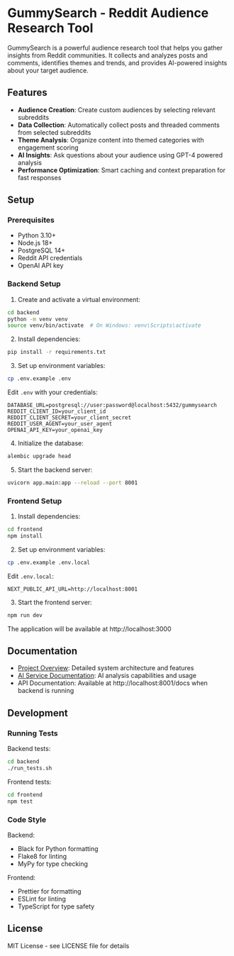 # GummySearch - Reddit Audience Research Tool

GummySearch is a powerful audience research tool that helps you gather insights from Reddit communities. It collects and analyzes posts and comments, identifies themes and trends, and provides AI-powered insights about your target audience.

## Features

- **Audience Creation**: Create custom audiences by selecting relevant subreddits
- **Data Collection**: Automatically collect posts and threaded comments from selected subreddits
- **Theme Analysis**: Organize content into themed categories with engagement scoring
- **AI Insights**: Ask questions about your audience using GPT-4 powered analysis
- **Performance Optimization**: Smart caching and context preparation for fast responses

## Setup

### Prerequisites

- Python 3.10+
- Node.js 18+
- PostgreSQL 14+
- Reddit API credentials
- OpenAI API key

### Backend Setup

1. Create and activate a virtual environment:
```bash
cd backend
python -m venv venv
source venv/bin/activate  # On Windows: venv\Scripts\activate
```

2. Install dependencies:
```bash
pip install -r requirements.txt
```

3. Set up environment variables:
```bash
cp .env.example .env
```

Edit `.env` with your credentials:
```
DATABASE_URL=postgresql://user:password@localhost:5432/gummysearch
REDDIT_CLIENT_ID=your_client_id
REDDIT_CLIENT_SECRET=your_client_secret
REDDIT_USER_AGENT=your_user_agent
OPENAI_API_KEY=your_openai_key
```

4. Initialize the database:
```bash
alembic upgrade head
```

5. Start the backend server:
```bash
uvicorn app.main:app --reload --port 8001
```

### Frontend Setup

1. Install dependencies:
```bash
cd frontend
npm install
```

2. Set up environment variables:
```bash
cp .env.example .env.local
```

Edit `.env.local`:
```
NEXT_PUBLIC_API_URL=http://localhost:8001
```

3. Start the frontend server:
```bash
npm run dev
```

The application will be available at http://localhost:3000

## Documentation

- [Project Overview](PROJECT_OVERVIEW.md): Detailed system architecture and features
- [AI Service Documentation](docs/AI_SERVICE.md): AI analysis capabilities and usage
- API Documentation: Available at http://localhost:8001/docs when backend is running

## Development

### Running Tests

Backend tests:
```bash
cd backend
./run_tests.sh
```

Frontend tests:
```bash
cd frontend
npm test
```

### Code Style

Backend:
- Black for Python formatting
- Flake8 for linting
- MyPy for type checking

Frontend:
- Prettier for formatting
- ESLint for linting
- TypeScript for type safety

## License

MIT License - see LICENSE file for details 